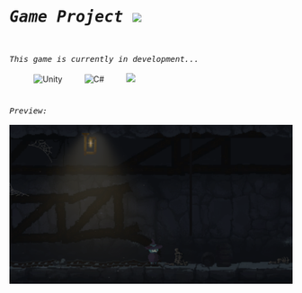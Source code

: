 # <samp><i> Game Project </i></samp><img src="https://media4.giphy.com/media/mrF0X7kMMOX1if7ykw/giphy.gif?cid=790b761184fad64a2499ea2f5d4139e59f4075a0989982bf&rid=giphy.gif&ct=s" width="55"/>

<br>

<samp> <i> This game is currently in development...</i></samp>
<br><br>
 &#8287;&#8287;&#8287;&#8287;&#8287; 
&#8287;&#8287;&#8287;&#8287; <img src="https://cdn-icons-png.flaticon.com/512/5969/5969294.png" width="70" title="Unity" alt="Unity"/> &#8287;&#8287;&#8287;&#8287;&#8287;&#8287;&#8287;&#8287; <img src="https://cdn-icons-png.flaticon.com/512/358/358879.png" width="70" title="C#" alt="C#"/>  &#8287;&#8287;&#8287;&#8287;&#8287;&#8287;&#8287;&#8287; <img src="https://media4.giphy.com/media/Me7PBESMDoWyzSN9M9/giphy.gif?cid=790b7611240ca99c1c824f1867dd1e33928897012f2af804&rid=giphy.gif&ct=s" width="80">
<br>

#
<samp> <i> Preview: </i></samp><br><br>
![Screenshot](game.png)
